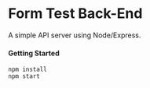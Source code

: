# Form Test Back-End
A simple API server using Node/Express.

#### Getting Started

```
npm install
npm start
```
